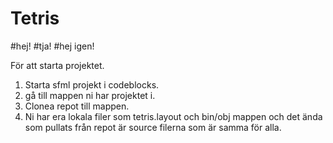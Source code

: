 # Tetris
#hej!
#tja!
#hej igen!

För att starta projektet.
1) Starta sfml projekt i codeblocks.
2) gå till mappen ni har projektet i.
3) Clonea repot till mappen.
4) Ni har era lokala filer som tetris.layout och bin/obj mappen och det ända som pullats från repot är source filerna som är samma för alla.
